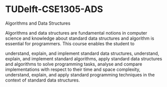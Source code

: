 # TUDelft-CSE1305-ADS
Algorithms and Data Structures

Algorithms and data structures are fundamental notions in computer science and knowledge about standard data structures and algorithm is essential for programmers. This course enables the student to

understand, explain, and implement standard data structures,
understand, explain, and implement standard algorithms,
apply standard data structures and algorithms to solve programming tasks,
analyse and compare implementations with respect to their time and space complexity,
understand, explain, and apply standard programming techniques in the context of standard data structures.
